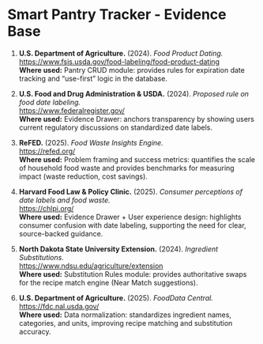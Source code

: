 # Smart Pantry Tracker - Evidence Base

1. **U.S. Department of Agriculture.** (2024). *Food Product Dating.*  
   https://www.fsis.usda.gov/food-labeling/food-product-dating  
   **Where used:** Pantry CRUD module: provides rules for expiration date tracking and “use-first” logic in the database.

2. **U.S. Food and Drug Administration & USDA.** (2024). *Proposed rule on food date labeling.*  
   https://www.federalregister.gov/  
   **Where used:** Evidence Drawer: anchors transparency by showing users current regulatory discussions on standardized date labels.

3. **ReFED.** (2025). *Food Waste Insights Engine.*  
   https://refed.org/  
   **Where used:** Problem framing and success metrics: quantifies the scale of household food waste and provides benchmarks for measuring impact (waste reduction, cost savings).

4. **Harvard Food Law & Policy Clinic.** (2025). *Consumer perceptions of date labels and food waste.*  
   https://chlpi.org/  
   **Where used:** Evidence Drawer + User experience design: highlights consumer confusion with date labeling, supporting the need for clear, source-backed guidance.

5. **North Dakota State University Extension.** (2024). *Ingredient Substitutions.*  
   https://www.ndsu.edu/agriculture/extension  
   **Where used:** Substitution Rules module: provides authoritative swaps for the recipe match engine (Near Match suggestions).

6. **U.S. Department of Agriculture.** (2025). *FoodData Central.*  
   https://fdc.nal.usda.gov/  
   **Where used:** Data normalization: standardizes ingredient names, categories, and units, improving recipe matching and substitution accuracy.
